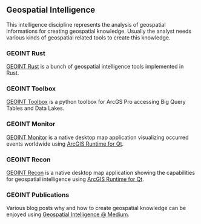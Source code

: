 ## Geospatial Intelligence

This intelligence discipline represents the analysis of geospatial informations for creating geospatial knowledge. Usually the analyst needs various kinds of geospatial related tools to create this knowledge.

### GEOINT Rust
[GEOINT Rust](https://github.com/esride-jts/geoint-rs) is a bunch of geospatial intelligence tools implemented in Rust.

### GEOINT Toolbox
[GEOINT Toolbox](https://github.com/esride-jts/geoint-toolbox/) is a python toolbox for ArcGS Pro accessing Big Query Tables and Data Lakes.

### GEOINT Monitor
[GEOINT Monitor](https://github.com/esride-jts/geoint-monitor) is a native desktop map application visualizing occurred events worldwide using [ArcGIS Runtime for Qt](https://developers.arcgis.com/qt/).

### GEOINT Recon

[GEOINT Recon](https://github.com/esride-jts/geoint-recon) is a native desktop map application showing the capabilities for geospatial intelligence using [ArcGIS Runtime for Qt](https://developers.arcgis.com/qt/).

### GEOINT Publications

Various blog posts why and how to create geospatial knowledge can be enjoyed using [Geospatial Intelligence @ Medium](https://medium.com/geospatial-intelligence).
